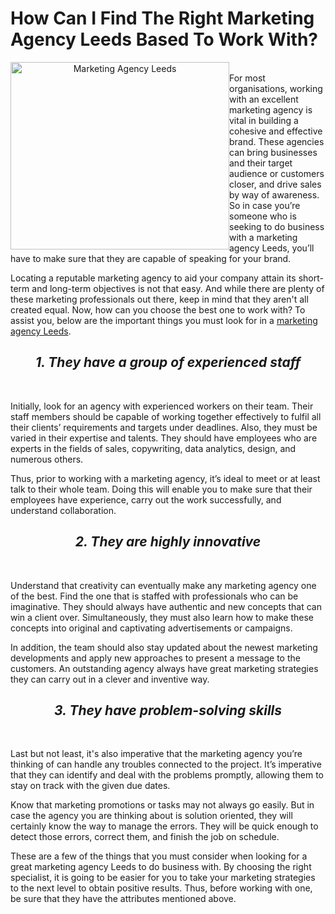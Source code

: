 # How Can I Find The Right Marketing Agency Leeds Based To Work With? 
<center>
<img src="https://marketingagencyleedsuk.files.wordpress.com/2019/02/marketing-agency-leeds.jpg" alt="Marketing Agency Leeds" style="float:left;width:350px;height:300px;">
</center><br>
For most organisations, working with an excellent marketing agency is vital in building a cohesive and effective brand. These agencies can bring businesses and their target audience or customers closer, and drive sales by way of awareness. So in case you’re someone who is seeking to do business with a marketing agency Leeds, you’ll have to make sure that they are capable of speaking for your brand.

Locating a reputable marketing agency to aid your company attain its short-term and long-term objectives is not that easy. And while there are plenty of these marketing professionals out there, keep in mind that they aren't all created equal. Now, how can you choose the best one to work with? To assist you, below are the important things you must look for in a <a href="https://www.turncoatmarketing.com/marketing-agency-leeds">marketing agency Leeds</a>.

<h2><center><i><b>1. They have a group of experienced staff</b></i></center></h2><br>

Initially, look for an agency with experienced workers on their team. Their staff members should be capable of working together effectively to fulfil all their clients’ requirements and targets under deadlines. Also, they must be varied in their expertise and talents. They should have employees who are experts in the fields of sales, copywriting, data analytics, design, and numerous others.

Thus, prior to working with a marketing agency, it’s ideal to meet or at least talk to their whole team. Doing this will enable you to make sure that their employees have experience, carry out the work successfully, and understand collaboration.

<h2><center><i><b>2. They are highly innovative</b></i></center></h2><br>

Understand that creativity can eventually make any marketing agency one of the best. Find the one that is staffed with professionals who can be imaginative. They should always have authentic and new concepts that can win a client over. Simultaneously, they must also learn how to make these concepts into original and captivating advertisements or campaigns. 

In addition, the team should also stay updated about the newest marketing developments and apply new approaches to present a message to the customers. An outstanding agency always have great marketing strategies they can carry out in a clever and inventive way. 

<h2><center><i><b>3. They have problem-solving skills</b></i></center></h2><br>

Last but not least, it's also imperative that the marketing agency you’re thinking of can handle any troubles connected to the project. It’s imperative that they can identify and deal with the problems promptly, allowing them to stay on track with the given due dates.

Know that marketing promotions or tasks may not always go easily. But in case the agency you are thinking about is solution oriented, they will certainly know the way to manage the errors. They will be quick enough to detect those errors, correct them, and finish the job on schedule.

These are a few of the things that you must consider when looking for a great marketing agency Leeds to do business with. By choosing the right specialist, it is going to be easier for you to take your marketing strategies to the next level to obtain positive results. Thus, before working with one, be sure that they have the attributes mentioned above.

